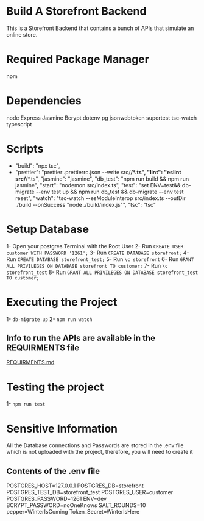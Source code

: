 # Build A Storefront Backend

This is a Storefront Backend that contains a bunch of APIs that simulate an online store.

# Required Package Manager
npm

# Dependencies
node
Express
Jasmine
Bcrypt
dotenv
pg
jsonwebtoken
supertest
tsc-watch
typescript

# Scripts
* "build": "npx tsc",
* "prettier": "prettier .prettierrc.json --write src/**/*.ts",
"lint": "eslint   src/**/*.ts",
"jasmine": "jasmine",
"db_test": "npm run build && npm run jasmine",
"start": "nodemon src/index.ts",
"test": "set ENV=test&& db-migrate --env test up && npm run db_test && db-migrate --env test reset",
"watch": "tsc-watch --esModuleInterop src/index.ts --outDir ./build --onSuccess  \"node ./build/index.js\"",
"tsc": "tsc"

# Setup Database
1- Open your postgres Terminal with the Root User
2- Run `CREATE USER customer WITH PASSWORD '1261';`
3- Run `CREATE DATABASE storefront;`
4- Run `CREATE DATABASE storefront_test;`
5- Run `\c storefront`
6- Run `GRANT ALL PRIVILEGES ON DATABASE storefront TO customer;`
7- Run `\c storefront_test`
8- Run `GRANT ALL PRIVILEGES ON DATABASE storefront_test TO customer;`

# Executing the Project
1- `db-migrate up`
2- `npm run watch`

## Info to run the APIs are available in the REQUIRMENTS file
[REQUIRMENTS.md](REQUIRMENTS.md)

# Testing the project
1- `npm run test`

# Sensitive Information
All the Database connections and Passwords are stored in the .env file which is not uploaded with the project, therefore, you will need to create it

## Contents of the .env file
POSTGRES_HOST=127.0.0.1
POSTGRES_DB=storefront
POSTGRES_TEST_DB=storefront_test
POSTGRES_USER=customer
POSTGRES_PASSWORD=1261
ENV=dev
BCRYPT_PASSWORD=noOneKnows
SALT_ROUNDS=10
pepper=WinterIsComing
Token_Secret=WinterIsHere
